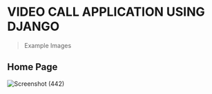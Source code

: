 # **VIDEO CALL APPLICATION USING DJANGO**

> Example Images
## Home Page 

![Screenshot (442)](https://github.com/Arjunan1234/videocall-django/assets/63443618/97dace46-e33c-4d66-a7f7-bf99f1732a2e)


